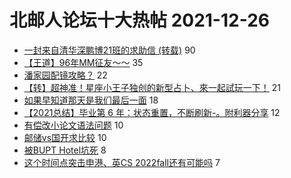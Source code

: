 # 北邮人论坛十大热帖 2021-12-26

- [一封来自清华深鹏博21班的求助信 (转载)](https://bbs.byr.cn/article/Talking/6322884) 90
- [【王道】96年MM征友～～](https://bbs.byr.cn/article/Friends/2013793) 35
- [潘家园配镜攻略？](https://bbs.byr.cn/article/Health/227627) 22
- [【转】超神准！星座小王子独创的新型占卜、來一起試玩一下！](https://bbs.byr.cn/article/Constellations/326533) 21
- [如果早知道那天是我们最后一面](https://bbs.byr.cn/article/Feeling/3182508) 18
- [【2021总结】毕业第 6 年：状态重置，不断刷新-。附利器分享](https://bbs.byr.cn/article/WorkLife/1179422) 12
- [有偿改小论文语法问题](https://bbs.byr.cn/article/Paper/45802) 10
- [邮储vs国开求比较](https://bbs.byr.cn/article/Job/2153322) 10
- [被BUPT Hotel坑死](https://bbs.byr.cn/article/Picture/3309836) 8
- [这个时间点突击申港、英CS 2022fall还有可能吗](https://bbs.byr.cn/article/GoAbroad/380961) 7


